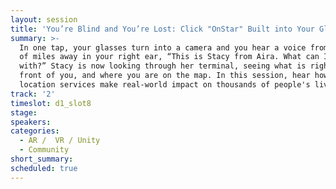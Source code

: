 ```yaml
---
layout: session
title: 'You’re Blind and You’re Lost: Click "OnStar" Built into Your Glasses'
summary: >-
  In one tap, your glasses turn into a camera and you hear a voice from hundreds
  of miles away in your right ear, “This is Stacy from Aira. What can I help you
  with?” Stacy is now looking through her terminal, seeing what is right in
  front of you, and where you are on the map. In this session, hear how AR and
  location services make real-world impact on thousands of people's lives.
track: '2'
timeslot: d1_slot8
stage:
speakers:
categories:
  - AR /  VR / Unity
  - Community
short_summary: 
scheduled: true
---
```


